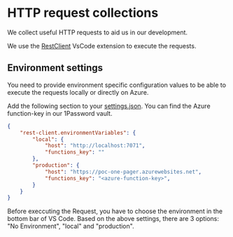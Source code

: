 # HTTP request collections

We collect useful HTTP requests to aid us in our development.

We use the [RestClient](https://marketplace.visualstudio.com/items?itemName=humao.rest-client)
VsCode extension to execute the requests.

## Environment settings

You need to provide environment specific configuration values to be able
to execute the requests locally or directly on Azure.

Add the following section to your [settings.json](../.vscode/settings.json).
You can find the Azure function-key in our 1Password vault.

```json
{
    "rest-client.environmentVariables": {
        "local": {
            "host": "http://localhost:7071",
            "functions_key": ""
        },
        "production": {
            "host": "https://poc-one-pager.azurewebsites.net",
            "functions_key": "<azure-function-key>",
        }
    }
}
```

Before execcuting the Request, you have to choose the environment in the bottom bar of VS Code. Based on the above settings, there are 3 options: "No Environment", "local" and "production".
